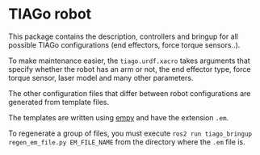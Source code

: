 # TIAGo robot

This package contains the description, controllers and bringup for all possible TIAGo configurations (end effectors, force torque sensors..).

To make maintenance easier, the `tiago.urdf.xacro` takes arguments that specify whether the robot has an arm or not, the end effector type, force torque sensor, laser model and many other parameters.

The other configuration files that differ between robot configurations are generated from template files.

The templates are written using [empy](https://pypi.org/project/empy/) and have the extension `.em`. 

To regenerate a group of files, you must execute `ros2 run tiago_bringup regen_em_file.py EM_FILE_NAME` from the directory where the `.em` file is.
